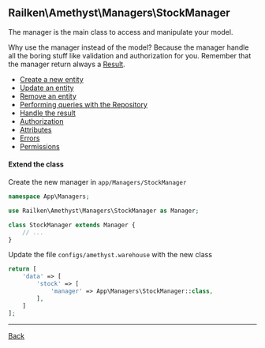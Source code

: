 ## Railken\Amethyst\Managers\StockManager

The manager is the main class to access and manipulate your model.

Why use the manager instead of the model? Because the manager handle all the boring stuff like validation and authorization for you.
Remember that the manager return always a [Result](result.md).

* [Create a new entity](create.md)
* [Update an entity](update.md)
* [Remove an entity](remove.md)
* [Performing queries with the Repository](repository.md)
* [Handle the result](result.md)
* [Authorization](authorization.md)
* [Attributes](attributes.md)
* [Errors](errors.md)
* [Permissions](permissions.md)


#### Extend the class

Create the new manager in `app/Managers/StockManager`
```php
namespace App\Managers;

use Railken\Amethyst\Managers\StockManager as Manager;

class StockManager extends Manager {
	// ...
}
```
Update the file `configs/amethyst.warehouse` with the new class
```php
return [
    'data' => [
        'stock' => [
            'manager' => App\Managers\StockManager::class,
        ],
    ]
];
```

---
[Back](index.md)